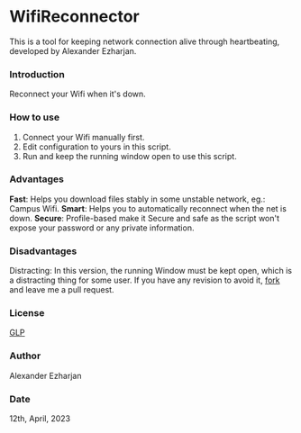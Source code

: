 # WifiReconnector
This is a tool for keeping network connection alive through heartbeating, developed by Alexander Ezharjan.


### Introduction
Reconnect your Wifi when it's down.




### How to use

1. Connect your Wifi manually first.
2. Edit configuration to yours in this script.
3. Run and keep the running window open to use this script.

### Advantages

**Fast**: Helps you download files stably in some unstable network, eg.: Campus Wifi.
**Smart**: Helps you to automatically reconnect when the net is down.
**Secure**: Profile-based make it Secure and safe as the script won't expose your password or any private information.


### Disadvantages

Distracting: In this version, the running Window must be kept open, which is a distracting thing for some user. 
If you have any revision to avoid it, [fork](https://github.com/Ezharjan/WifiReconnector/fork) and leave me a pull request.



### License

[GLP](https://www.gnu.org/licenses/gpl-3.0.en.html)


### Author

Alexander Ezharjan


### Date

12th, April, 2023
